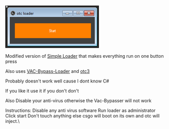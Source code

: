 ![screenshot](https://github.com/flare-cyber/otc-loader/raw/main/miscs/Loader.PNG)

Modified version of [Simple Loader](https://github.com/WilsonPublic/SimpleLoader) that makes everything run on one button press

Also uses [VAC-Bypass-Loader](https://github.com/danielkrupinski/VAC-Bypass-Loader) and [otc3](https://anonfiles.com/bcS7F2wcp8/otv3_dll)

Probably doesn't work well cause I dont know C#

If you like it use it if you don't don't

Also Disable your anti-virus otherwise the Vac-Bypasser will not work

Instructions: 
Disable any anti virus software
Run loader as administrator
Click start
Don't touch anything else csgo will boot on its own and otc will inject.\

